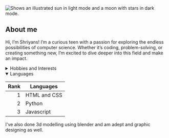 <picture>
  <source media="(prefers-color-scheme: dark)" srcset="https://user-images.githubusercontent.com/25423296/163456776-7f95b81a-f1ed-45f7-b7ab-8fa810d529fa.png">
  <source media="(prefers-color-scheme: light)" srcset="https://user-images.githubusercontent.com/25423296/163456779-a8556205-d0a5-45e2-ac17-42d089e3c3f8.png">
  <img alt="Shows an illustrated sun in light mode and a moon with stars in dark mode." src="https://user-images.githubusercontent.com/25423296/163456779-a8556205-d0a5-45e2-ac17-42d089e3c3f8.png">
</picture>


## About me
Hi, I’m Shriyans! I’m a curious teen with a passion for exploring the endless possibilities of computer science. Whether it’s coding, problem-solving, or creating something new, I’m excited to dive deeper into this field and make an impact.


<details>
<summary>Hobbies and Interests</summary>

| Rank | Hobbies |
|-----:|-----------|
|     1| Playing basketball |
|     2| Using the computer |
|     3| Listening to music |

</details>

<details open>
<summary>Languages</summary>

| Rank | Languages |
|-----:|-----------|
|     1| HTML and CSS |
|     2| Python |
|     3| Javascript |

</details>
I've also done 3d modelling using blender and am adept and graphic designing as well.
<!--
**absolutequartz/absolutequartz** is a ✨ _special_ ✨ repository because its `README.md` (this file) appears on your GitHub profile.

Here are some ideas to get you started:

- 🔭 I’m currently working on ...
- 🌱 I’m currently learning ...
- 👯 I’m looking to collaborate on ...
- 🤔 I’m looking for help with ...
- 💬 Ask me about ...
- 📫 How to reach me: ...
- 😄 Pronouns: ...
- ⚡ Fun fact: ...
-->

